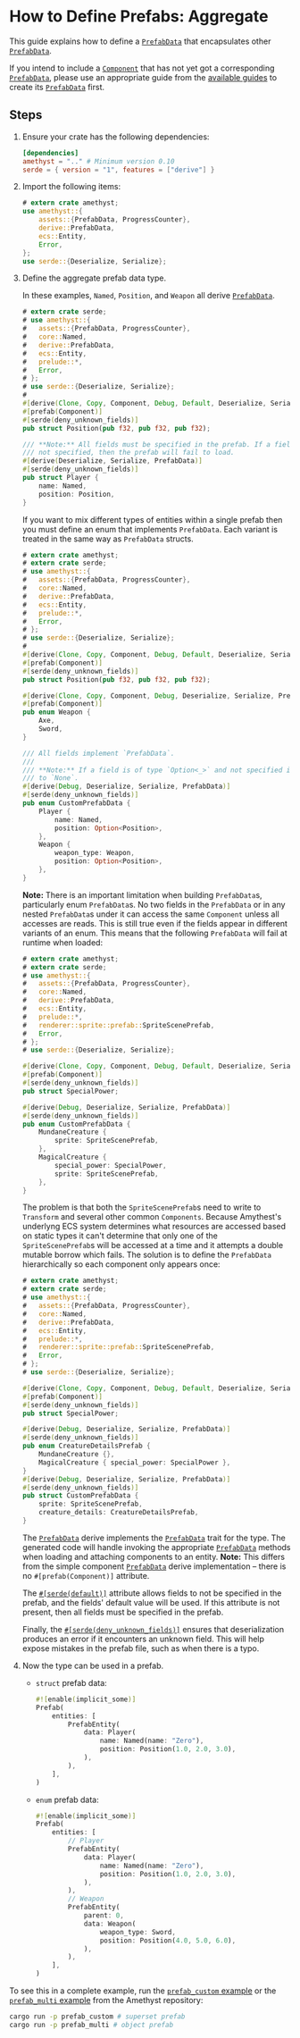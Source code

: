 # How to Define Prefabs: Aggregate

This guide explains how to define a [`PrefabData`] that encapsulates other [`PrefabData`].

If you intend to include a [`Component`] that has not yet got a corresponding [`PrefabData`], please use an appropriate guide from the [available guides][bk_prefab_prelude] to create its [`PrefabData`] first.

## Steps

1. Ensure your crate has the following dependencies:

   ```toml
   [dependencies]
   amethyst = ".." # Minimum version 0.10
   serde = { version = "1", features = ["derive"] }
   ```

1. Import the following items:

   ```rust
   # extern crate amethyst;
   use amethyst::{
       assets::{PrefabData, ProgressCounter},
       derive::PrefabData,
       ecs::Entity,
       Error,
   };
   use serde::{Deserialize, Serialize};
   ```

1. Define the aggregate prefab data type.

   In these examples, `Named`, `Position`, and `Weapon` all derive [`PrefabData`].

   ```rust
   # extern crate serde;
   # use amethyst::{
   #   assets::{PrefabData, ProgressCounter},
   #   core::Named,
   #   derive::PrefabData,
   #   ecs::Entity,
   #   prelude::*,
   #   Error,
   # };
   # use serde::{Deserialize, Serialize};
   # 
   #[derive(Clone, Copy, Component, Debug, Default, Deserialize, Serialize, PrefabData)]
   #[prefab(Component)]
   #[serde(deny_unknown_fields)]
   pub struct Position(pub f32, pub f32, pub f32);

   /// **Note:** All fields must be specified in the prefab. If a field is
   /// not specified, then the prefab will fail to load.
   #[derive(Deserialize, Serialize, PrefabData)]
   #[serde(deny_unknown_fields)]
   pub struct Player {
       name: Named,
       position: Position,
   }
   ```

   If you want to mix different types of entities within a single prefab then you must define an enum that implements `PrefabData`. Each variant is treated in the same way as `PrefabData` structs.

   ```rust
   # extern crate amethyst;
   # extern crate serde;
   # use amethyst::{
   #   assets::{PrefabData, ProgressCounter},
   #   core::Named,
   #   derive::PrefabData,
   #   ecs::Entity,
   #   prelude::*,
   #   Error,
   # };
   # use serde::{Deserialize, Serialize};
   # 
   #[derive(Clone, Copy, Component, Debug, Default, Deserialize, Serialize, PrefabData)]
   #[prefab(Component)]
   #[serde(deny_unknown_fields)]
   pub struct Position(pub f32, pub f32, pub f32);

   #[derive(Clone, Copy, Component, Debug, Deserialize, Serialize, PrefabData)]
   #[prefab(Component)]
   pub enum Weapon {
       Axe,
       Sword,
   }

   /// All fields implement `PrefabData`.
   ///
   /// **Note:** If a field is of type `Option<_>` and not specified in the prefab, it will default
   /// to `None`.
   #[derive(Debug, Deserialize, Serialize, PrefabData)]
   #[serde(deny_unknown_fields)]
   pub enum CustomPrefabData {
       Player {
           name: Named,
           position: Option<Position>,
       },
       Weapon {
           weapon_type: Weapon,
           position: Option<Position>,
       },
   }
   ```

   **Note:** There is an important limitation when building `PrefabData`s, particularly enum `PrefabData`s. No two fields in the `PrefabData` or in any nested `PrefabData`s under it can access the same `Component` unless all accesses are reads. This is still true even if the fields appear in different variants of an enum. This means that the following `PrefabData` will fail at runtime when loaded:

   ```rust
   # extern crate amethyst;
   # extern crate serde;
   # use amethyst::{
   #   assets::{PrefabData, ProgressCounter},
   #   core::Named,
   #   derive::PrefabData,
   #   ecs::Entity,
   #   prelude::*,
   #   renderer::sprite::prefab::SpriteScenePrefab,
   #   Error,
   # };
   # use serde::{Deserialize, Serialize};

   #[derive(Clone, Copy, Component, Debug, Default, Deserialize, Serialize, PrefabData)]
   #[prefab(Component)]
   #[serde(deny_unknown_fields)]
   pub struct SpecialPower;

   #[derive(Debug, Deserialize, Serialize, PrefabData)]
   #[serde(deny_unknown_fields)]
   pub enum CustomPrefabData {
       MundaneCreature {
           sprite: SpriteScenePrefab,
       },
       MagicalCreature {
           special_power: SpecialPower,
           sprite: SpriteScenePrefab,
       },
   }
   ```

   The problem is that both the `SpriteScenePrefab`s need to write to `Transform` and several other common `Components`. Because Amythest's underlyng ECS system determines what resources are accessed based on static types it can't determine that only one of the `SpriteScenePrefab`s will be accessed at a time and it attempts a double mutable borrow which fails. The solution is to define the `PrefabData` hierarchically so each component only appears once:

   ```rust
   # extern crate amethyst;
   # extern crate serde;
   # use amethyst::{
   #   assets::{PrefabData, ProgressCounter},
   #   core::Named,
   #   derive::PrefabData,
   #   ecs::Entity,
   #   prelude::*,
   #   renderer::sprite::prefab::SpriteScenePrefab,
   #   Error,
   # };
   # use serde::{Deserialize, Serialize};

   #[derive(Clone, Copy, Component, Debug, Default, Deserialize, Serialize, PrefabData)]
   #[prefab(Component)]
   #[serde(deny_unknown_fields)]
   pub struct SpecialPower;

   #[derive(Debug, Deserialize, Serialize, PrefabData)]
   #[serde(deny_unknown_fields)]
   pub enum CreatureDetailsPrefab {
       MundaneCreature {},
       MagicalCreature { special_power: SpecialPower },
   }
   #[derive(Debug, Deserialize, Serialize, PrefabData)]
   #[serde(deny_unknown_fields)]
   pub struct CustomPrefabData {
       sprite: SpriteScenePrefab,
       creature_details: CreatureDetailsPrefab,
   }
   ```

   The [`PrefabData`][api_pf_derive] derive implements the [`PrefabData`] trait for the type. The generated code will handle invoking the appropriate [`PrefabData`] methods when loading and attaching components to an entity. **Note:** This differs from the simple component [`PrefabData`] derive implementation – there is no `#[prefab(Component)]` attribute.

   The [`#[serde(default)]`][ser_def] attribute allows fields to not be specified in the prefab, and the fields' default value will be used. If this attribute is not present, then all fields must be specified in the prefab.

   Finally, the [`#[serde(deny_unknown_fields)]`][ser_unk] ensures that deserialization produces an error if it encounters an unknown field. This will help expose mistakes in the prefab file, such as when there is a typo.

1. Now the type can be used in a prefab.

   - `struct` prefab data:

     ```rust
     #![enable(implicit_some)]
     Prefab(
         entities: [
             PrefabEntity(
                 data: Player(
                     name: Named(name: "Zero"),
                     position: Position(1.0, 2.0, 3.0),
                 ),
             ),
         ],
     )
     ```

   - `enum` prefab data:

     ```rust
     #![enable(implicit_some)]
     Prefab(
         entities: [
             // Player
             PrefabEntity(
                 data: Player(
                     name: Named(name: "Zero"),
                     position: Position(1.0, 2.0, 3.0),
                 ),
             ),
             // Weapon
             PrefabEntity(
                 parent: 0,
                 data: Weapon(
                     weapon_type: Sword,
                     position: Position(4.0, 5.0, 6.0),
                 ),
             ),
         ],
     )
     ```

To see this in a complete example, run the [`prefab_custom` example][repo_prefab_custom] or the [`prefab_multi` example][repo_prefab_multi] from the Amethyst repository:

```bash
cargo run -p prefab_custom # superset prefab
cargo run -p prefab_multi # object prefab
```

[api_pf_derive]: https://docs.amethyst.rs/master/amethyst_derive/derive.PrefabData.html
[bk_prefab_prelude]: how_to_define_prefabs_prelude.html
[repo_prefab_custom]: https://github.com/amethyst/amethyst/tree/master/examples/prefab_custom
[repo_prefab_multi]: https://github.com/amethyst/amethyst/tree/master/examples/prefab_multi
[ser_def]: https://serde.rs/container-attrs.html#default
[ser_unk]: https://serde.rs/container-attrs.html#deny_unknown_fields
[`component`]: https://docs.rs/specs/~0.16/specs/trait.Component.html
[`prefabdata`]: https://docs.amethyst.rs/master/amethyst_assets/trait.PrefabData.html
